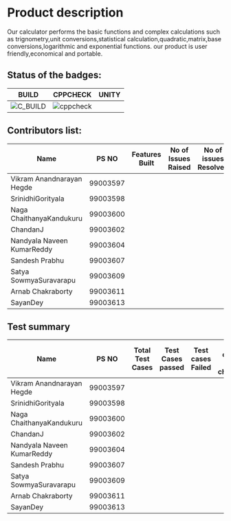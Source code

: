 # Product description  
Our calculator performs the basic functions and complex calculations such as trignometry,unit conversions,statistical calculation,quadratic,matrix,base conversions,logarithmic and exponential functions. our product is user friendly,economical and portable.

## Status of the badges:

| BUILD  | CPPCHECK  | UNITY  |
|:-:|:-:|:-:|
|  ![C_BUILD](https://github.com/99003607/activity2c/workflows/C_BUILD/badge.svg) |  ![cppcheck](https://github.com/99003607/activity2c/workflows/cppcheck/badge.svg) |   |

## Contributors list:  
| Name                       | PS NO    | Features Built | No of Issues Raised | No of issues Resolved |
|----------------------------|----------|----------------|---------------------|-----------------------|
| Vikram Anandnarayan Hegde  | 99003597 |                |                     |                       |
| SrinidhiGorityala          | 99003598 |                |                     |                       |
| Naga ChaithanyaKandukuru   | 99003600 |                |                     |                       |
| ChandanJ                   | 99003602 |                |                     |                       |
| Nandyala Naveen KumarReddy | 99003604 |                |                     |                       |
| Sandesh Prabhu             | 99003607 |                |                     |                       |
| Satya SowmyaSuravarapu     | 99003609 |                |                     |                       |
| Arnab Chakraborty          | 99003611 |                |                     |                       |
| SayanDey                   | 99003613 |                |                     |                       |


## Test summary

| Name                       | PS NO    | Total Test Cases | Test Cases passed | Test cases Failed | Test cases not checked |
|----------------------------|----------|--------------|-------------------|-------------------|------------------------|
| Vikram Anandnarayan Hegde  | 99003597 |              |                   |                   |                        |
| SrinidhiGorityala          | 99003598 |              |                   |                   |                        |
| Naga ChaithanyaKandukuru   | 99003600 |              |                   |                   |                        |
| ChandanJ                   | 99003602 |              |                   |                   |                        |
| Nandyala Naveen KumarReddy | 99003604 |              |                   |                   |                        |
| Sandesh Prabhu             | 99003607 |              |                   |                   |                        |
| Satya SowmyaSuravarapu     | 99003609 |              |                   |                   |                        |
| Arnab Chakraborty          | 99003611 |              |                   |                   |                        |
| SayanDey                   | 99003613 |              |                   |                   |                        |


